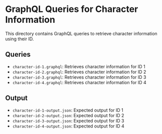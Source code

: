 # GraphQL Queries for Character Information

This directory contains GraphQL queries to retrieve character information using their ID.

## Queries
* `character-id-1.graphql`: Retrieves character information for ID 1
* `character-id-2.graphql`: Retrieves character information for ID 2
* `character-id-3.graphql`: Retrieves character information for ID 3
* `character-id-4.graphql`: Retrieves character information for ID 4

## Output
* `character-id-1-output.json`: Expected output for ID 1
* `character-id-2-output.json`: Expected output for ID 2
* `character-id-3-output.json`: Expected output for ID 3
* `character-id-4-output.json`: Expected output for ID 4